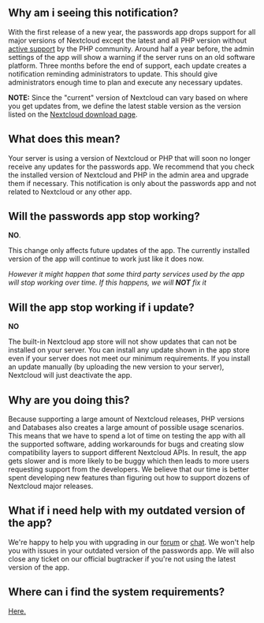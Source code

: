 ## Why am i seeing this notification?
With the first release of a new year, the passwords app drops support for all major versions of Nextcloud except the latest and all PHP version without [active support](https://php.net/supported-versions.php) by the PHP community.
Around half a year before, the admin settings of the app will show a warning if the server runs on an old software platform.
Three months before the end of support, each update creates a notification reminding administrators to update.
This should give administrators enough time to plan and execute any necessary updates.

**NOTE:** Since the "current" version of Nextcloud can vary based on where you get updates from, we define the latest stable version as the version listed on the [Nextcloud download page](https://nextcloud.com/install/#instructions-server).

## What does this mean?
Your server is using a version of Nextcloud or PHP that will soon no longer receive any updates for the passwords app.
We recommend that you check the installed version of Nextcloud and PHP in the admin area and upgrade them if necessary.
This notification is only about the passwords app and not related to Nextcloud or any other app.

## Will the passwords app stop working?
**NO**.

This change only affects future updates of the app.
The currently installed version of the app will continue to work just like it does now.

_However it might happen that some third party services used by the app will stop working over time._
_If this happens, we will **NOT** fix it_

## Will the app stop working if i update?
**NO**

The built-in Nextcloud app store will not show updates that can not be installed on your server.
You can install any update shown in the app store even if your server does not meet our minimum requirements.
If you install an update manually (by uploading the new version to your server), Nextcloud will just deactivate the app.

## Why are you doing this?
Because supporting a large amount of Nextcloud releases, PHP versions and Databases also creates a large amount of possible usage scenarios.
This means that we have to spend a lot of time on testing the app with all the supported software, adding workarounds for bugs and creating slow compatibility layers to support different Nextcloud APIs.
In result, the app gets slower and is more likely to be buggy which then leads to more users requesting support from the developers.
We believe that our time is better spent developing new features than figuring out how to support dozens of Nextcloud major releases.

## What if i need help with my outdated version of the app?
We're happy to help you with upgrading in our [forum](https://help.nextcloud.com/c/apps/passwords) or [chat](https://t.me/nc_passwords).
We won't help you with issues in your outdated version of the passwords app.
We will also close any ticket on our official bugtracker if you're not using the latest version of the app.

## Where can i find the system requirements?
[Here.](../System-Requirements)
